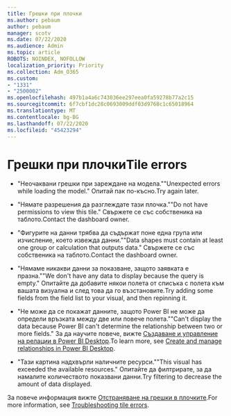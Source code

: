 ```yaml
---
title: Грешки при плочки
ms.author: pebaum
author: pebaum
manager: scotv
ms.date: 07/22/2020
ms.audience: Admin
ms.topic: article
ROBOTS: NOINDEX, NOFOLLOW
localization_priority: Priority
ms.collection: Adm_O365
ms.custom:
- "1331"
- "2500002"
ms.openlocfilehash: 497b1a4a6c743036ee297eea0fa59278b77a2c15
ms.sourcegitcommit: 6f7cbf1dc28c0693009ddf03d9768c1c65018964
ms.translationtype: MT
ms.contentlocale: bg-BG
ms.lasthandoff: 07/22/2020
ms.locfileid: "45423294"
---
```

# <a name="tile-errors"></a><span data-ttu-id="d72a9-102">Грешки при плочки</span><span class="sxs-lookup"><span data-stu-id="d72a9-102">Tile errors</span></span>

- <span data-ttu-id="d72a9-103">"Неочаквани грешки при зареждане на модела."</span><span class="sxs-lookup"><span data-stu-id="d72a9-103">"Unexpected errors while loading the model."</span></span> <span data-ttu-id="d72a9-104">Опитай пак по-късно.</span><span class="sxs-lookup"><span data-stu-id="d72a9-104">Try again later.</span></span>

- <span data-ttu-id="d72a9-105">"Нямате разрешения да разглеждате тази плочка."</span><span class="sxs-lookup"><span data-stu-id="d72a9-105">"Do not have permissions to view this tile."</span></span> <span data-ttu-id="d72a9-106">Свържете се със собственика на таблото.</span><span class="sxs-lookup"><span data-stu-id="d72a9-106">Contact the dashboard owner.</span></span>

- <span data-ttu-id="d72a9-107">"Фигурите на данни трябва да съдържат поне една група или изчисление, което извежда данни."</span><span class="sxs-lookup"><span data-stu-id="d72a9-107">"Data shapes must contain at least one group or calculation that outputs data."</span></span> <span data-ttu-id="d72a9-108">Свържете се със собственика на таблото.</span><span class="sxs-lookup"><span data-stu-id="d72a9-108">Contact the dashboard owner.</span></span>

- <span data-ttu-id="d72a9-109">"Нямаме никакви данни за показване, защото заявката е празна."</span><span class="sxs-lookup"><span data-stu-id="d72a9-109">"We don't have any data to display because the query is empty."</span></span> <span data-ttu-id="d72a9-110">Опитайте да добавите някои полета от списъка с полета към вашата визуална и след това да го възстановите.</span><span class="sxs-lookup"><span data-stu-id="d72a9-110">Try adding some fields from the field list to your visual, and then repinning it.</span></span>

- <span data-ttu-id="d72a9-111">"Не може да се покажат данните, защото Power BI не може да определи връзката между две или повече полета."</span><span class="sxs-lookup"><span data-stu-id="d72a9-111">"Can't display the data because Power BI can't determine the relationship between two or more fields."</span></span> <span data-ttu-id="d72a9-112">За да научите повече, вижте [Създаване и управление на релации в Power BI Desktop](https://docs.microsoft.com/power-bi/desktop-create-and-manage-relationships).</span><span class="sxs-lookup"><span data-stu-id="d72a9-112">To learn more, see [Create and manage relationships in Power BI Desktop](https://docs.microsoft.com/power-bi/desktop-create-and-manage-relationships).</span></span>

- <span data-ttu-id="d72a9-113">"Тази картина надхвърли наличните ресурси."</span><span class="sxs-lookup"><span data-stu-id="d72a9-113">"This visual has exceeded the available resources."</span></span> <span data-ttu-id="d72a9-114">Опитайте да филтрирате, за да намалите количеството показвани данни.</span><span class="sxs-lookup"><span data-stu-id="d72a9-114">Try filtering to decrease the amount of data displayed.</span></span>

<span data-ttu-id="d72a9-115">За повече информация вижте [Отстраняване на грешки в плочките](https://docs.microsoft.com/power-bi/refresh-troubleshooting-tile-errors).</span><span class="sxs-lookup"><span data-stu-id="d72a9-115">For more information, see [Troubleshooting tile errors](https://docs.microsoft.com/power-bi/refresh-troubleshooting-tile-errors).</span></span>